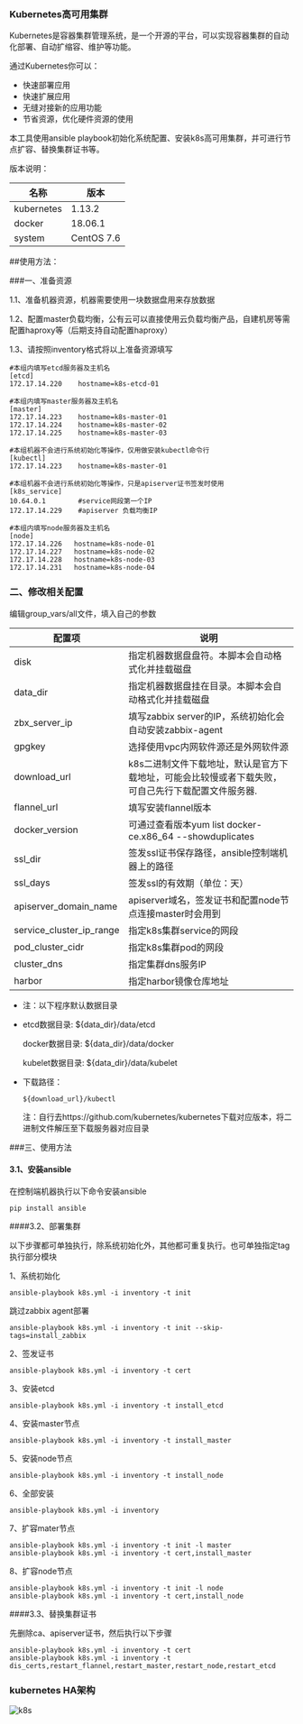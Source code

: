### Kubernetes高可用集群

Kubernetes是容器集群管理系统，是一个开源的平台，可以实现容器集群的自动化部署、自动扩缩容、维护等功能。

通过Kubernetes你可以：

- 快速部署应用
- 快速扩展应用
- 无缝对接新的应用功能
- 节省资源，优化硬件资源的使用



本工具使用ansible playbook初始化系统配置、安装k8s高可用集群，并可进行节点扩容、替换集群证书等。

版本说明：

| 名称       | 版本       |
| ---------- | ---------- |
| kubernetes | 1.13.2     |
| docker     | 18.06.1    |
| system     | CentOS 7.6 |



##使用方法：

###一、准备资源

1.1、准备机器资源，机器需要使用一块数据盘用来存放数据

1.2、配置master负载均衡，公有云可以直接使用云负载均衡产品，自建机房等需配置haproxy等（后期支持自动配置haproxy）

1.3、请按照inventory格式将以上准备资源填写

```
#本组内填写etcd服务器及主机名
[etcd]
172.17.14.220    hostname=k8s-etcd-01

#本组内填写master服务器及主机名
[master]
172.17.14.223    hostname=k8s-master-01
172.17.14.224    hostname=k8s-master-02
172.17.14.225    hostname=k8s-master-03

#本组机器不会进行系统初始化等操作，仅用做安装kubectl命令行
[kubectl]
172.17.14.223    hostname=k8s-master-01

#本组机器不会进行系统初始化等操作，只是apiserver证书签发时使用
[k8s_service]
10.64.0.1        #service网段第一个IP
172.17.14.229    #apiserver 负载均衡IP

#本组内填写node服务器及主机名
[node]
172.17.14.226   hostname=k8s-node-01
172.17.14.227   hostname=k8s-node-02
172.17.14.228   hostname=k8s-node-03
172.17.14.231   hostname=k8s-node-04
```



### 二、修改相关配置

编辑group_vars/all文件，填入自己的参数

| 配置项                   | 说明                                                         |
| ------------------------ | ------------------------------------------------------------ |
| disk                     | 指定机器数据盘盘符。本脚本会自动格式化并挂载磁盘             |
| data_dir                 | 指定机器数据盘挂在目录。本脚本会自动格式化并挂载磁盘         |
| zbx_server_ip            | 填写zabbix server的IP，系统初始化会自动安装zabbix-agent      |
| gpgkey                   | 选择使用vpc内网软件源还是外网软件源                          |
| download_url             | k8s二进制文件下载地址，默认是官方下载地址，可能会比较慢或者下载失败，可自己先行下载配置文件服务器. |
| flannel_url              | 填写安装flannel版本                                          |
| docker_version           | 可通过查看版本yum list docker-ce.x86_64 --showduplicates     |
| ssl_dir                  | 签发ssl证书保存路径，ansible控制端机器上的路径               |
| ssl_days                 | 签发ssl的有效期（单位：天）                                  |
| apiserver_domain_name    | apiserver域名，签发证书和配置node节点连接master时会用到      |
| service_cluster_ip_range | 指定k8s集群service的网段                                     |
| pod_cluster_cidr         | 指定k8s集群pod的网段                                         |
| cluster_dns              | 指定集群dns服务IP                                            |
| harbor                   | 指定harbor镜像仓库地址                                       |

- 注：以下程序默认数据目录

- etcd数据目录: ${data_dir}/data/etcd

  docker数据目录: ${data_dir}/data/docker

  kubelet数据目录: ${data_dir}/data/kubelet

- 下载路径：

  ```
  ${download_url}/kubectl
  ```

  注：自行去https://github.com/kubernetes/kubernetes下载对应版本，将二进制文件解压至下载服务器对应目录

###三、使用方法

#### 3.1、安装ansible

在控制端机器执行以下命令安装ansible

```
pip install ansible
```

####3.2、部署集群

以下步骤都可单独执行，除系统初始化外，其他都可重复执行。也可单独指定tag执行部分模块

1、系统初始化

```
ansible-playbook k8s.yml -i inventory -t init
```

跳过zabbix agent部署

```
ansible-playbook k8s.yml -i inventory -t init --skip-tags=install_zabbix
```

2、签发证书

```
ansible-playbook k8s.yml -i inventory -t cert
```

3、安装etcd

```
ansible-playbook k8s.yml -i inventory -t install_etcd
```

4、安装master节点

```
ansible-playbook k8s.yml -i inventory -t install_master
```

5、安装node节点

```
ansible-playbook k8s.yml -i inventory -t install_node
```

6、全部安装

```
ansible-playbook k8s.yml -i inventory
```

7、扩容mater节点

```
ansible-playbook k8s.yml -i inventory -t init -l master
ansible-playbook k8s.yml -i inventory -t cert,install_master 
```

8、扩容node节点

```
ansible-playbook k8s.yml -i inventory -t init -l node
ansible-playbook k8s.yml -i inventory -t cert,install_node
```

####3.3、替换集群证书

先删除ca、apiserver证书，然后执行以下步骤

```
ansible-playbook k8s.yml -i inventory -t cert
ansible-playbook k8s.yml -i inventory -t dis_certs,restart_flannel,restart_master,restart_node,restart_etcd
```



### kubernetes HA架构

![k8s](kubernetes.png)